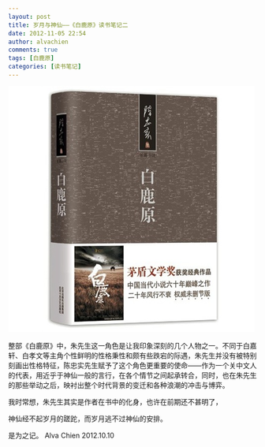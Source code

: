 ```yaml
---
layout: post
title: 岁月与神仙——《白鹿原》读书笔记二
date: 2012-11-05 22:54
author: alvachien
comments: true
tags: [白鹿原]
categories: [读书笔记]
---
```

![白鹿原](/assets/uploads/2012/10/20240447-1_e.jpg)

整部《白鹿原》中，朱先生这一角色是让我印象深刻的几个人物之一。不同于白嘉轩、白孝文等主角个性鲜明的性格秉性和颇有些跌宕的际遇，朱先生并没有被特别刻画出性格特征，陈忠实先生赋予了这个角色更重要的使命——作为一个关中文人的代表，用近乎于神仙一般的言行，在各个情节之间起承转合，同时，也在朱先生的那些举动之后，映衬出整个时代背景的变迁和各种浪潮的冲击与博弈。

我时常想，朱先生其实是作者在书中的化身，也许在前期还不甚明了，

神仙经不起岁月的蹉跎，而岁月逃不过神仙的安排。

是为之记。
Alva Chien
2012.10.10
